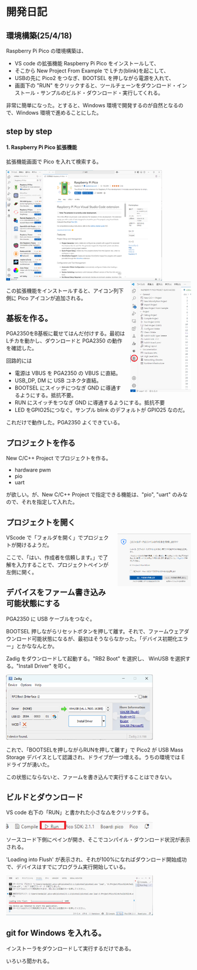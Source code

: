 # 開発日記

## 環境構築(25/4/18)

Raspberry Pi Pico の環境構築は、

* VS code の拡張機能 Raspberry Pi Pico をインストールして、
* そこから New Project From Example で Lチカ(blink)を起こして、
* USBの先に Pico2 をつなぎ、BOOTSEL を押しながら電源を入れて、
* 画面下の "RUN" をクリックすると、ツールチェーンをダウンロード・インストール・サンプルのビルド・ダウンロード・実行してくれる。

非常に簡単になった。とすると、Windows 環境で開発するのが自然となるので、Windows 環境で進めることにした。

## step by step

#### 1. Raspberry Pi Pico 拡張機能

拡張機能画面で Pico を入れて検索する。

<img height=300 src="img/001-pico-extension.png"/>

<div style="float: right; margin-left:1em;">
<img height=300 src="img/002-pico-extension-icon-anno2.png"/>
</div>

この拡張機能をインストールすると、アイコン列下側に Pico アイコンが追加される。

</section>


## 基板を作る。

PGA2350をB基板に載せてはんだ付けする。最初は Lチカを動かし、ダウンロードと PGA2350 の動作を確認した。

回路的には

* 電源は VBUS を PGA2350 の VBUS に直結。
* USB_DP, DM に USB コネクタ直結。
* BOOTSEL にスイッチにつなぎ GND に導通するようにする。抵抗不要。
* RUN にスイッチをつなぎ GND に導通するようにする。抵抗不要
* LED をGPIO25につなぐ。サンプル blink のデフォルトが GPIO25 なのだ。

これだけで動作した。PGA2350 よくできている。

## プロジェクトを作る

New C/C++ Project でプロジェクトを作る。

* hardware pwm
* pio
* uart

が欲しい。が、New C/C++ Project で指定できる機能は、"pio", "uart" のみなので、それを指定して入れた。

## プロジェクトを開く

<div style="float: right; margin-left: 1em;">
<img width=200 src="img/003-trust-this-folser.png"/>
</div>

VScode で「フォルダを開く」でプロジェクトが開けるようだ。

ここで、「はい、作成者を信頼します。」で了解を入力することで、プロジェクトペインが左側に開く。

## デバイスをファーム書き込み可能状態にする

PGA2350 に USB ケーブルをつなぐ。

BOOTSEL 押しながらリセットボタンを押して離す。それで、ファームウェアダウンロード可能状態になるが、最初はそうならなかった。「デバイス初期化エラー」とかななんとか。

Zadig をダウンロードして起動する。"RB2 Boot" を選択し、 WinUSB を選択する。"Install Driver" を叩く。

<img width=400 src="img/004-zadig-startup.png"/>

これで、「BOOTSELを押しながらRUNを押して離す」で Pico2 が USB Mass Storage デバイスとして認識され、ドライブが一つ増える。うちの環境では E ドライブが湧いた。

この状態にならないと、ファームを書き込んで実行することはできない。

## ビルドとダウンロード

VS code 右下の「RUN」と書かれた小さな△をクリックする。

<img width=400 src="img/005-vscode-run-command-anno.png"/>

ソースコード下側にペインが開き、そこでコンパイル・ダウンロード状況が表示される。

'Loading into Flush' が表示され、それが100%になればダウンロード開始成功で、デバイスはすでにプログラム実行開始している。　

<img width=400 src="img/006-download-success-anno.png"/>

## git for Windows を入れる。

インストーラをダウンロードして実行するだけである。

いろいろ聞かれる。

<img width=300 >